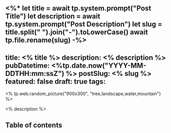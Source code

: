 <%*
let title = await tp.system.prompt("Post Title")
let description = await tp.system.prompt("Post Description")
let slug = title.split(" ").join("-").toLowerCase()
await tp.file.rename(slug)
-%>
---
title: <% title %>
description: <% description %>
pubDatetime: <%tp.date.now("YYYY-MM-DDTHH:mm:ssZ") %>
postSlug: <% slug %>
featured: false
draft: true
tags: 
---
<% tp.web.random_picture("900x300", "tree,landscape,water,mountain") %>

<% description %>
## Table of contents